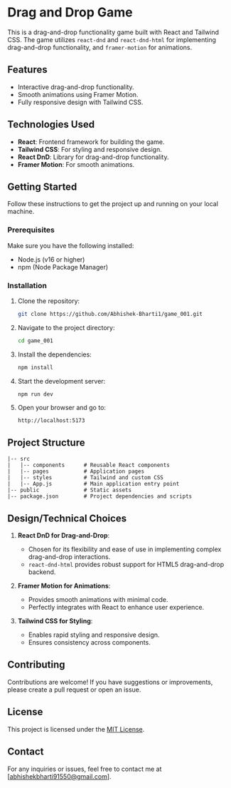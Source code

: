 # Drag and Drop Game

This is a drag-and-drop functionality game built with React and Tailwind CSS. The game utilizes `react-dnd` and `react-dnd-html` for implementing drag-and-drop functionality, and `framer-motion` for animations.

## Features
- Interactive drag-and-drop functionality.
- Smooth animations using Framer Motion.
- Fully responsive design with Tailwind CSS.

## Technologies Used
- **React**: Frontend framework for building the game.
- **Tailwind CSS**: For styling and responsive design.
- **React DnD**: Library for drag-and-drop functionality.
- **Framer Motion**: For smooth animations.

## Getting Started

Follow these instructions to get the project up and running on your local machine.

### Prerequisites
Make sure you have the following installed:
- Node.js (v16 or higher)
- npm (Node Package Manager)

### Installation
1. Clone the repository:
   ```bash
   git clone https://github.com/Abhishek-Bharti1/game_001.git
   ```

2. Navigate to the project directory:
   ```bash
   cd game_001
   ```

3. Install the dependencies:
   ```bash
   npm install
   ```

4. Start the development server:
   ```bash
   npm run dev
   ```

5. Open your browser and go to:
   ```
   http://localhost:5173
   ```

## Project Structure
```
|-- src
|   |-- components      # Reusable React components
|   |-- pages           # Application pages
|   |-- styles          # Tailwind and custom CSS
|   |-- App.js          # Main application entry point
|-- public              # Static assets
|-- package.json        # Project dependencies and scripts
```

## Design/Technical Choices

1. **React DnD for Drag-and-Drop**: 
   - Chosen for its flexibility and ease of use in implementing complex drag-and-drop interactions.
   - `react-dnd-html` provides robust support for HTML5 drag-and-drop backend.

2. **Framer Motion for Animations**:
   - Provides smooth animations with minimal code.
   - Perfectly integrates with React to enhance user experience.

3. **Tailwind CSS for Styling**:
   - Enables rapid styling and responsive design.
   - Ensures consistency across components.

## Contributing
Contributions are welcome! If you have suggestions or improvements, please create a pull request or open an issue.

## License
This project is licensed under the [MIT License](LICENSE).

## Contact
For any inquiries or issues, feel free to contact me at [abhishekbharti91550@gmail.com].
